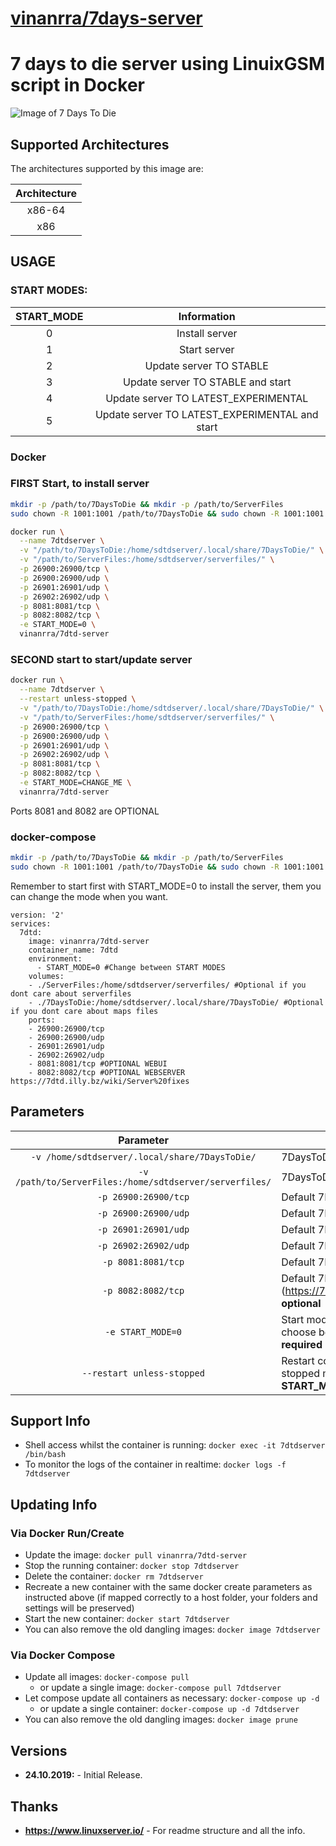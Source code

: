 # [vinanrra/7days-server](https://github.com/vinanrra/Docker-7DaysToDie)

# 7 days to die server using LinuixGSM script in Docker

![Image of 7 Days To Die](https://raw.githubusercontent.com/vinanrra/Docker-7DaysToDie/master/7dtd.png)

## Supported Architectures

The architectures supported by this image are:

| Architecture |
| :----: |
| x86-64 |
| x86 |

## USAGE

### START MODES:

| START_MODE | Information |
| :----: | :----: |
| 0 | Install server |
| 1 | Start server |
| 2 | Update server TO STABLE |
| 3 | Update server TO STABLE and start |
| 4 | Update server TO LATEST_EXPERIMENTAL |
| 5 | Update server TO LATEST_EXPERIMENTAL and start |

### Docker

### FIRST Start, to install server
```bash
mkdir -p /path/to/7DaysToDie && mkdir -p /path/to/ServerFiles
sudo chown -R 1001:1001 /path/to/7DaysToDie && sudo chown -R 1001:1001 /path/to/ServerFiles
```

```bash
docker run \
  --name 7dtdserver \
  -v "/path/to/7DaysToDie:/home/sdtdserver/.local/share/7DaysToDie/" \
  -v "/path/to/ServerFiles:/home/sdtdserver/serverfiles/" \
  -p 26900:26900/tcp \
  -p 26900:26900/udp \
  -p 26901:26901/udp \
  -p 26902:26902/udp \
  -p 8081:8081/tcp \
  -p 8082:8082/tcp \
  -e START_MODE=0 \
  vinanrra/7dtd-server
```

### SECOND start to start/update server

```bash
docker run \
  --name 7dtdserver \
  --restart unless-stopped \
  -v "/path/to/7DaysToDie:/home/sdtdserver/.local/share/7DaysToDie/" \
  -v "/path/to/ServerFiles:/home/sdtdserver/serverfiles/" \
  -p 26900:26900/tcp \
  -p 26900:26900/udp \
  -p 26901:26901/udp \
  -p 26902:26902/udp \
  -p 8081:8081/tcp \
  -p 8082:8082/tcp \
  -e START_MODE=CHANGE_ME \
  vinanrra/7dtd-server
```

Ports 8081 and 8082 are OPTIONAL

### docker-compose

```bash
mkdir -p /path/to/7DaysToDie && mkdir -p /path/to/ServerFiles
sudo chown -R 1001:1001 /path/to/7DaysToDie && sudo chown -R 1001:1001 /path/to/ServerFiles
```
Remember to start first with START_MODE=0 to install the server, them you can change the mode when you want.

```
version: '2'
services:
  7dtd:
    image: vinanrra/7dtd-server
    container_name: 7dtd
    environment:
      - START_MODE=0 #Change between START MODES
    volumes:
    - ./ServerFiles:/home/sdtdserver/serverfiles/ #Optional if you dont care about serverfiles
    - ./7DaysToDie:/home/sdtdserver/.local/share/7DaysToDie/ #Optional if you dont care about maps files
    ports:
    - 26900:26900/tcp
    - 26900:26900/udp
    - 26901:26901/udp
    - 26902:26902/udp
    - 8081:8081/tcp #OPTIONAL WEBUI
    - 8082:8082/tcp #OPTIONAL WEBSERVER https://7dtd.illy.bz/wiki/Server%20fixes
```

## Parameters

| Parameter | Function |
| :----: | --- |
| `-v /home/sdtdserver/.local/share/7DaysToDie/` | 7DaysToDie saves, where maps store. |
| `-v /path/to/ServerFiles:/home/sdtdserver/serverfiles/` | 7DaysToDie server config files. |
| `-p 26900:26900/tcp` | Default 7DaysToDie port **required** |
| `-p 26900:26900/udp` | Default 7DaysToDie port **required** |
| `-p 26901:26901/udp` | Default 7DaysToDie port **required** |
| `-p 26902:26902/udp` | Default 7DaysToDie port **required** |
| `-p 8081:8081/tcp` | Default 7DaysToDie port, webui **optional** |
| `-p 8082:8082/tcp` | Default 7DaysToDie port, webui (https://7dtd.illy.bz/wiki/Server%20fixes) **optional** |
| `-e START_MODE=0` | Start mode of the container, you can choose between 0-5 more info upper **required** |
| `--restart unless-stopped` | Restart container always unlesss stopped manually **NEVER USE WITH START_MODE=0, 2 or 4** |

## Support Info

* Shell access whilst the container is running: `docker exec -it 7dtdserver /bin/bash`
* To monitor the logs of the container in realtime: `docker logs -f 7dtdserver`

## Updating Info

### Via Docker Run/Create
* Update the image: `docker pull vinanrra/7dtd-server`
* Stop the running container: `docker stop 7dtdserver`
* Delete the container: `docker rm 7dtdserver`
* Recreate a new container with the same docker create parameters as instructed above (if mapped correctly to a host folder, your folders and settings will be preserved)
* Start the new container: `docker start 7dtdserver`
* You can also remove the old dangling images: `docker image 7dtdserver`

### Via Docker Compose
* Update all images: `docker-compose pull`
  * or update a single image: `docker-compose pull 7dtdserver`
* Let compose update all containers as necessary: `docker-compose up -d`
  * or update a single container: `docker-compose up -d 7dtdserver`
* You can also remove the old dangling images: `docker image prune`

## Versions

* **24.10.2019:** - Initial Release.

## Thanks

* **https://www.linuxserver.io/** - For readme structure and all the info.
